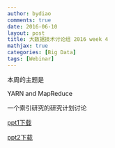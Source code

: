 ```yaml
---
author: bydiao
comments: true
date: 2016-06-10
layout: post
title: 大数据技术讨论组 2016 week 4
mathjax: true
categories: [Big Data]
tags: [Webinar]
---
```


本周的主题是

YARN and MapReduce

一个索引研究的研究计划讨论



[ppt1下载](http://diaoboyu.cn/assets/2016_week4/5_YARN&MapReduce.pptx)

[ppt2下载](http://diaoboyu.cn/assets/2016_week4/索引研究.pptx)
